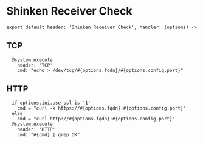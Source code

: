 
# Shinken Receiver Check

    export default header: 'Shinken Receiver Check', handler: (options) ->

## TCP

      @system.execute
        header: 'TCP'
        cmd: "echo > /dev/tcp/#{options.fqdn}/#{options.config.port}"

## HTTP

      if options.ini.use_ssl is '1'
        cmd = "curl -k https://#{options.fqdn}:#{options.config.port}"
      else
        cmd = "curl http://#{options.fqdn}:#{options.config.port}"
      @system.execute
        header: 'HTTP'
        cmd: "#{cmd} | grep OK"
